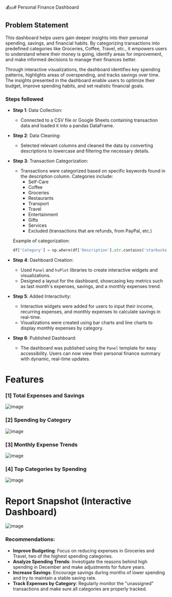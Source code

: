 
💰💵# Personal Finance Dashboard

## Problem Statement

This dashboard helps users gain deeper insights into their personal spending, savings, and financial habits. By categorizing transactions into predefined categories like Groceries, Coffee, Travel, etc., it empowers users to understand where their money is going, identify areas for improvement, and make informed decisions to manage their finances better.

Through interactive visualizations, the dashboard identifies key spending patterns, highlights areas of overspending, and tracks savings over time. The insights presented in the dashboard enable users to optimize their budget, improve spending habits, and set realistic financial goals.

### Steps followed

- **Step 1**: Data Collection:
    - Connected to a CSV file or Google Sheets containing transaction data and loaded it into a pandas DataFrame.

- **Step 2**: Data Cleaning:
    - Selected relevant columns and cleaned the data by converting descriptions to lowercase and filtering the necessary details.

- **Step 3**: Transaction Categorization:
    - Transactions were categorized based on specific keywords found in the description column. Categories include:
      - Self-Care
      - Coffee
      - Groceries
      - Restaurants
      - Transport
      - Travel
      - Entertainment
      - Gifts
      - Services
      - Excluded (transactions that are refunds, from PayPal, etc.)

    Example of categorization:
    ```python
    df['Category'] = np.where(df['Description'].str.contains('starbucks|coffee'), 'Coffee', df['Category'])
    ```

- **Step 4**: Dashboard Creation:
    - Used `Panel` and `hvPlot` libraries to create interactive widgets and visualizations.
    - Designed a layout for the dashboard, showcasing key metrics such as last month's expenses, savings, and a monthly expenses trend.

- **Step 5**: Added Interactivity:
    - Interactive widgets were added for users to input their income, recurring expenses, and monthly expenses to calculate savings in real-time.
    - Visualizations were created using bar charts and line charts to display monthly expenses by category.

- **Step 6**: Published Dashboard:
    - The dashboard was published using the `Panel` template for easy accessibility. Users can now view their personal finance summary with dynamic, real-time updates.

# Features

### [1] Total Expenses and Savings

![image](https://github.com/user-attachments/assets/c7dbfa42-8856-4add-af49-f872cd4afa11)

### [2] Spending by Category

![image](https://github.com/user-attachments/assets/731a7a24-6b8a-4df6-8684-7f281d8346cc)

### [3] Monthly Expense Trends

![image](https://github.com/user-attachments/assets/e01f0733-1f57-4dcd-ace6-7dfc549489dd)

### [4] Top Categories by Spending

 ![image](https://github.com/user-attachments/assets/5ce0ab9a-30a1-4d07-a19b-a112be9675f6)

# Report Snapshot (Interactive Dashboard)

![image](https://github.com/user-attachments/assets/b2c1a966-87b1-4278-98d4-57fcccd70878)

### Recommendations:

- **Improve Budgeting**: Focus on reducing expenses in Groceries and Travel, two of the highest spending categories.
- **Analyze Spending Trends**: Investigate the reasons behind high spending in December and make adjustments for future years.
- **Increase Savings**: Encourage savings during months of lower spending and try to maintain a stable saving rate.
- **Track Expenses by Category**: Regularly monitor the "unassigned" transactions and make sure all categories are properly tracked.

